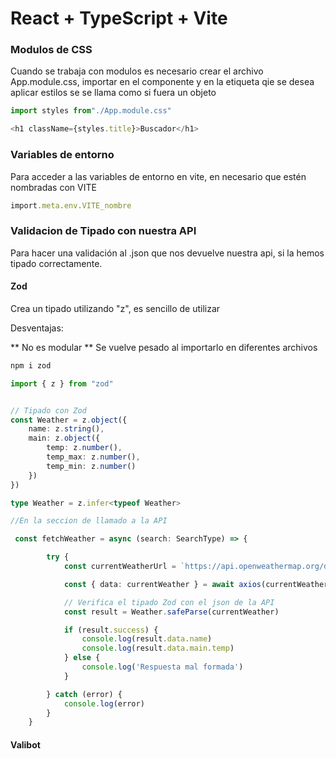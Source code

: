 # React + TypeScript + Vite

### Modulos de CSS
Cuando se trabaja con modulos es necesario crear el archivo App.module.css, importar en el componente y en la etiqueta qie se desea aplicar estilos se
se llama como si fuera un objeto

```ts
import styles from"./App.module.css"

<h1 className={styles.title}>Buscador</h1>
```

### Variables de entorno
Para acceder a las variables de entorno en vite, en necesario que estén nombradas con VITE

```ts
import.meta.env.VITE_nombre
```

### Validacion de Tipado con nuestra API

Para hacer una validación al .json que nos devuelve nuestra api, si la hemos tipado correctamente.

#### Zod

Crea un tipado utilizando "z", es sencillo de utilizar

Desventajas:

** No es modular 
** Se vuelve pesado al importarlo en diferentes archivos

```bash
npm i zod
```

```ts
import { z } from "zod"


// Tipado con Zod
const Weather = z.object({
    name: z.string(),
    main: z.object({
        temp: z.number(),
        temp_max: z.number(),
        temp_min: z.number()
    })
})

type Weather = z.infer<typeof Weather>

//En la seccion de llamado a la API

 const fetchWeather = async (search: SearchType) => {

        try {
            const currentWeatherUrl = `https://api.openweathermap.org/data/2.5/...`

            const { data: currentWeather } = await axios(currentWeatherUrl)

            // Verifica el tipado Zod con el json de la API
            const result = Weather.safeParse(currentWeather)

            if (result.success) {
                console.log(result.data.name)
                console.log(result.data.main.temp)
            } else {
                console.log('Respuesta mal formada')
            }

        } catch (error) {
            console.log(error)
        }
    }

```


#### Valibot

